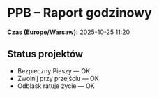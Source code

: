 # PPB – Raport godzinowy
**Czas (Europe/Warsaw):** 2025-10-25 11:20

## Status projektów
- Bezpieczny Pieszy — OK
- Zwolnij przy przejściu — OK
- Odblask ratuje życie — OK

